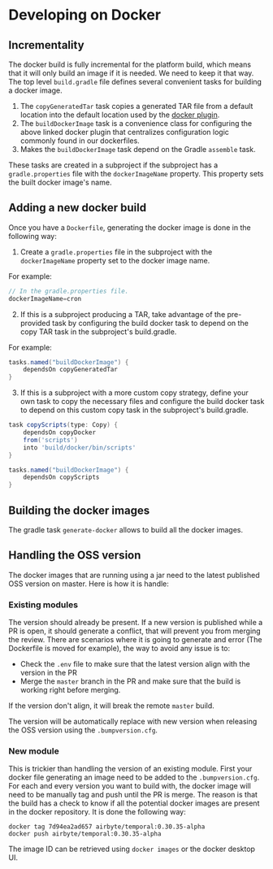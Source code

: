 # Developing on Docker

## Incrementality

The docker build is fully incremental for the platform build, which means that it will only build an image if it is needed. We need to keep it that
way.
The top level `build.gradle` file defines several convenient tasks for building a docker image.

1. The `copyGeneratedTar` task copies a generated TAR file from a default location into the default location used by the [docker plugin](https://github.com/bmuschko/gradle-docker-plugin).
2. The `buildDockerImage` task is a convenience class for configuring the above linked docker plugin that centralizes configuration logic commonly found in our dockerfiles.
3. Makes the `buildDockerImage` task depend on the Gradle `assemble` task.

These tasks are created in a subproject if the subproject has a `gradle.properties` file with the `dockerImageName` property. This property sets the built docker image's name.

## Adding a new docker build

Once you have a `Dockerfile`, generating the docker image is done in the following way:

1. Create a `gradle.properties` file in the subproject with the `dockerImageName` property set to the docker image name.

For example:

```groovy
// In the gradle.properties file.
dockerImageName=cron
```

2. If this is a subproject producing a TAR, take advantage of the pre-provided task by configuring the build docker task to
   depend on the copy TAR task in the subproject's build.gradle.

For example:

```groovy
tasks.named("buildDockerImage") {
    dependsOn copyGeneratedTar
}
```

3. If this is a subproject with a more custom copy strategy, define your own task to copy the necessary files and configure
   the build docker task to depend on this custom copy task in the subproject's build.gradle.

```groovy
task copyScripts(type: Copy) {
    dependsOn copyDocker
    from('scripts')
    into 'build/docker/bin/scripts'
}

tasks.named("buildDockerImage") {
    dependsOn copyScripts
}
```

## Building the docker images

The gradle task `generate-docker` allows to build all the docker images.

## Handling the OSS version

The docker images that are running using a jar need to the latest published OSS version on master. Here is how it is handle:

### Existing modules

The version should already be present. If a new version is published while a PR is open, it should generate a conflict, that will prevent you from
merging the review. There are scenarios where it is going to generate and error (The Dockerfile is moved for example), the way to avoid any issue
is to:

- Check the `.env` file to make sure that the latest version align with the version in the PR
- Merge the `master` branch in the PR and make sure that the build is working right before merging.

If the version don't align, it will break the remote `master` build.

The version will be automatically replace with new version when releasing the OSS version using the `.bumpversion.cfg`.

### New module

This is trickier than handling the version of an existing module.
First your docker file generating an image need to be added to the `.bumpversion.cfg`. For each and every version you want to build with, the
docker image will need to be manually tag and push until the PR is merge. The reason is that the build has a check to know if all the potential
docker images are present in the docker repository. It is done the following way:

```shell
docker tag 7d94ea2ad657 airbyte/temporal:0.30.35-alpha
docker push airbyte/temporal:0.30.35-alpha
```

The image ID can be retrieved using `docker images` or the docker desktop UI.
